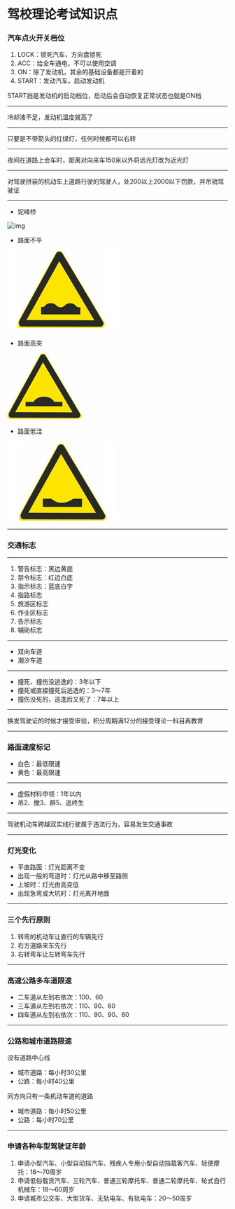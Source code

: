 驾校理论考试知识点
==============

### 汽车点火开关档位

1. LOCK：锁死汽车，方向盘锁死
2. ACC：给全车通电，不可以使用空调
3. ON：除了发动机，其余的基础设备都是开着的
4. START：发动汽车，启动发动机

START挡是发动机的启动档位，启动后会自动恢复正常状态也就是ON档

---

冷却液不足，发动机温度就高了

---

只要是不带箭头的红绿灯，任何时候都可以右转

---

夜间在道路上会车时，距离对向来车150米以外将远光灯改为近光灯

---

对驾驶拼装的机动车上道路行驶的驾驶人，处200以上2000以下罚款，并吊销驾驶证

---

* 驼峰桥

![img](img/sign1.gif)
* 路面不平

![img](img/sign2.jpg)
* 路面高突

![img](img/sign3.jpg)
* 路面低洼

![img](img/sign4.jpg)

---

### 交通标志

---

1. 警告标志：黑边黄底
2. 禁令标志：红边白底
3. 指示标志：蓝底白字
4. 指路标志
5. 旅游区标志
6. 作业区标志
7. 告示标志
8. 辅助标志

---

* 双向车道
* 潮汐车道

---

* 撞死、撞伤没逃逸的：3年以下
* 撞死或直接撞死后逃逸的：3～7年
* 撞伤没死的，逃逸后又死了：7年以上

---

换发驾驶证的时候才接受审验，积分周期满12分的接受理论一科目再教育

---

### 路面速度标记

* 白色：最低限速
* 黄色：最高限速

---

* 虚假材料申领：1年以内
* 吊2、撤3、醉5、逃终生

---

驾驶机动车跨越双实线行驶属于违法行为，容易发生交通事故

---

### 灯光变化

* 平直路面：灯光距离不变
* 出现一般的弯道时：灯光从路中移至路侧
* 上坡时：灯光由高变低
* 出现急弯或大坑时：灯光离开地面

---

### 三个先行原则

1. 转弯的机动车让直行的车辆先行
2. 右方道路来车先行
3. 右转弯车让左转弯车先行

---

### 高速公路多车道限速

* 二车道从左到右依次：100、60
* 三车道从左到右依次：110、90、60
* 四车道从左到右依次：110、90、90、60

---

### 公路和城市道路限速

没有道路中心线

* 城市道路：每小时30公里
* 公路：每小时40公里

同方向只有一条机动车道的道路

* 城市道路：每小时50公里
* 公路：每小时70公里

---

### 申请各种车型驾驶证年龄

1. 申请小型汽车、小型自动挡汽车、残疾人专用小型自动挡载客汽车、轻便摩托：18～70周岁
2. 申请低俗载货汽车、三轮汽车、普通三轮摩托车、普通二轮摩托车、轮式自行机械车：18～60周岁
3. 申请城市公交车、大型货车、无轨电车、有轨电车：20～50周岁
